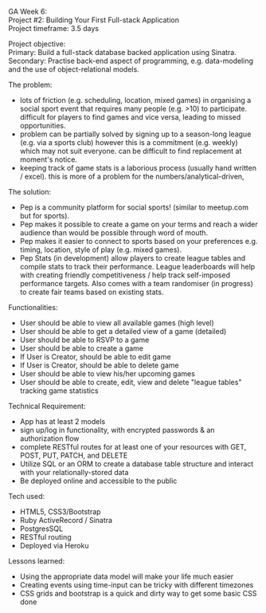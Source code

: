 GA Week 6:  
Project #2: Building Your First Full-stack Application  
Project timeframe: 3.5 days  

Project objective:  
Primary: Build a full-stack database backed application using Sinatra.  
Secondary: Practise back-end aspect of programming, e.g. data-modeling and the use of object-relational models.

The problem:
- lots of friction (e.g. scheduling, location, mixed games) in organising a social sport event that requires many people (e.g. >10) to participate. difficult for players to find games and vice versa, leading to missed opportunities.
- problem can be partially solved by signing up to a season-long league (e.g. via a sports club) however this is a commitment (e.g. weekly) which may not suit everyone. can be difficult to find replacement at moment's notice.
- keeping track of game stats is a laborious process (usually hand written / excel). this is more of a problem for the numbers/analytical-driven,

The solution:
- Pep is a community platform for social sports! (similar to meetup.com but for sports). 
- Pep makes it possible to create a game on your terms and reach a wider audience than would be possible through word of mouth.
- Pep makes it easier to connect to sports based on your preferences e.g. timing, location, style of play (e.g. mixed games).
- Pep Stats (in development) allow players to create league tables and compile stats to track their performance. League leaderboards will help with creating friendly competitiveness / help track self-imposed performance targets.
Also comes with a team randomiser (in progress) to create fair teams based on existing stats. 

Functionalities:
- User should be able to view all available games (high level)
- User should be able to get a detailed view of a game (detailed)
- User should be able to RSVP to a game
- User should be able to create a game
- If User is Creator, should be able to edit game
- If User is Creator, should be able to delete game
- User should be able to view his/her upcoming games
- User should be able to create, edit, view and delete "league tables" tracking game statistics

Technical Requirement:
- App has at least 2 models
- sign up/log in functionality, with encrypted passwords & an authorization flow
- complete RESTful routes for at least one of your resources with GET, POST, PUT, PATCH, and DELETE
- Utilize SQL or an ORM to create a database table structure and interact with your relationally-stored data
- Be deployed online and accessible to the public

Tech used:
- HTML5, CSS3/Bootstrap
- Ruby ActiveRecord / Sinatra
- PostgresSQL
- RESTful routing
- Deployed via Heroku

Lessons learned:
- Using the appropriate data model will make your life much easier 
- Creating events using time-input can be tricky with different timezones
- CSS grids and bootstrap is a quick and dirty way to get some basic CSS done 